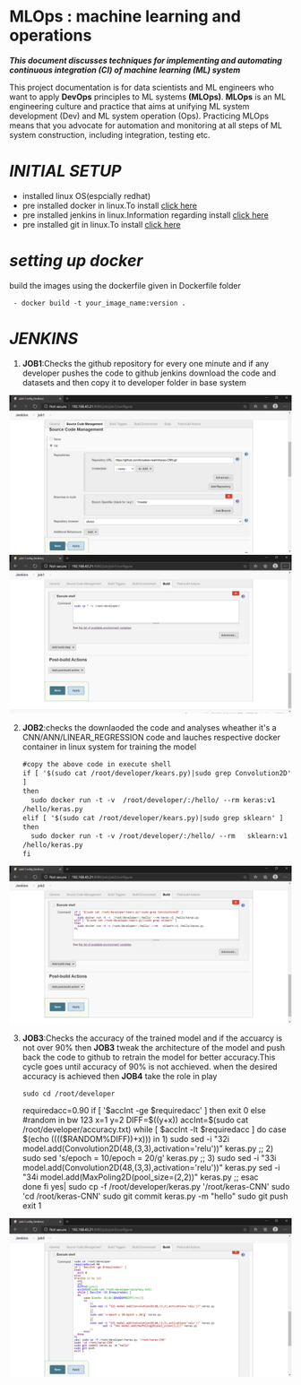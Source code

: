 # MLOps : machine learning and operations
***This document discusses techniques for implementing and automating continuous integration (CI) of machine learning (ML) system***  

This project documentation is for data scientists and ML engineers who want to apply **DevOps** principles to ML systems **(MLOps)**. **MLOps** is an ML engineering culture and practice that aims at unifying ML system development (Dev) and ML system operation (Ops). Practicing MLOps means that you advocate for automation and monitoring at all steps of ML system construction, including integration, testing etc.

# ***INITIAL SETUP***
 * installed linux OS(espcially redhat) 
 * pre installed docker in linux.To install [click here](https://docs.docker.com/engine/install/)
 * pre installed jenkins in linux.Information regarding install [click here](https://www.jenkins.io/download/)
 * pre installed git in linux.To install [click here](https://git-scm.com/download/linux)

# ***setting up docker***
 build the images using the dockerfile given in Dockerfile folder 
     
     - docker build -t your_image_name:version .
      
# ***JENKINS***  
1) **JOB1**:Checks the github repository for every one minute and if any developer pushes the code to github jenkins download the code and datasets and then copy it to developer folder in base system 
   
![](images/image2.png)
![](images/image3.png)



2) **JOB2**:checks the downlaoded the code and analyses wheather it's a CNN/ANN/LINEAR_REGRESSION code and lauches respective docker container in linux system for training the model

       #copy the above code in execute shell
       if [ '$(sudo cat /root/developer/kears.py)|sudo grep Convolution2D' ]
       then
         sudo docker run -t -v  /root/developer/:/hello/ --rm keras:v1 /hello/keras.py 
       elif [ '$(sudo cat /root/developer/kears.py)|sudo grep sklearn' ]
       then
         sudo docker run -t -v /root/developer/:/hello/ --rm   sklearn:v1 /hello/keras.py
       fi
![](images/image4.png)




3) **JOB3**:Checks the accuracy of the trained model and if the accuarcy is not over 90% then **JOB3** tweak the architecture of the model and push back the code to github to retrain the model for  better accuracy.This cycle goes until accuracy of 90% is not acchieved.
when the desired accuracy is achieved then **JOB4** take the role in play
        
       sudo cd /root/developer
      requiredacc=0.90
      if [ '$accInt -ge $requiredacc' ]
      then 
        exit 0
      else
      #random in bw 123
      x=1
      y=2
      DIFF=$((y+x))
      accInt=$(sudo cat /root/developer/accuracy.txt)
      while [ $accInt -lt $requiredacc ] 
      do
         case $(echo  $(($(($RANDOM%DIFF))+x))) 
	 in
	    1)
	    sudo sed -i "32i model.add(Convolution2D(48,(3,3),activation='relu'))" keras.py
	    ;;
	    2)
	    sudo sed 's/epoch = 10/epoch = 20/g' keras.py
	    ;;
            3)
	    sudo sed -i "33i model.add(Convolution2D(48,(3,3),activation='relu'))" keras.py
               sed -i "34i model.add(MaxPoling2D(pool_size=(2,2))" keras.py
	    ;;
	  esac	
      done
    fi
    yes| sudo cp -f /root/developer/keras.py '/root/keras-CNN'
    sudo 'cd /root/keras-CNN'
    sudo git commit keras.py -m "hello"
    sudo git push
    exit 1

![](images/image5.png)
